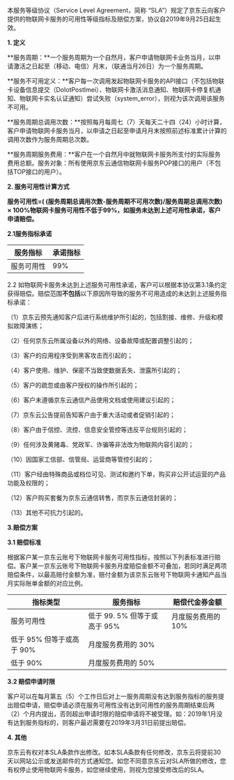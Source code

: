 本服务等级协议（Service Level Agreement，简称 “SLA”）规定了京东云向客户提供的物联网卡服务的可用性等级指标及赔偿方案，协议自2019年9月25日起生效。

**1. 定义**

**服务周期：**一个服务周期为一个自然月，客户申请物联网卡业务当月，以申请激活之日起至（移动、电信）月末，（联通当月26日）为一个服务周期。

**服务不可用定义：**客户每一次调用发起物联网卡服务的API接口（不包括物联卡设备信息提交（DoIotPostImei）、物联网卡激活消息通知、物联网卡停复机通知、物联网卡实名认证通知）尝试失败（system_error），则视为该次调用该服务不可用。

**服务周期总调用次数：**按照每月每周七（7）天每天二十四（24）小时计算，客户申请物联网卡服务当月，以申请之日起至申请月月末按照前述标准累计计算的调用次数作为服务周期总次数。

**服务周期服务费用：**客户在一个自然月中就物联网卡服务所支付的实际服务费用总额。服务对象：所有使用京东云通信物联网卡服务POP接口的用户（不包括TOP接口的用户）。

**2. 服务可用性计算方式**

**服务可用性=( (服务周期总调用次数-服务周期不可用次数)/服务周期总调用次数) × 100%物联网卡服务可用性不低于99%，如服务未达到上述可用性承诺，客户申请赔偿。**

**2.1服务指标承诺**

| 服务指标   | 承诺指标 |
| ---------- | -------- |
| 服务可用性 | 99%      |

 

2.2 如物联网卡服务未达到上述服务可用性承诺，客户可以根据本协议第3.1条约定获得赔偿。赔偿范围**不包括**以下原因所导致的服务不可用造成的未达到上述服务指标承诺：

（1）京东云预先通知客户后进行系统维护所引起的，包括割接、维修、升级和模拟故障演练；

（2）任何京东云所属设备以外的网络、设备故障或配置调整引起的；

（3）客户的应用程序受到黑客攻击而引起的；

（4）客户使用、维护、保密不当致使数据丢失、泄露所引起的；

（5）客户的疏忽或由客户授权的操作所引起的；

（6）客户未遵循京东云通信产品使用文档或使用建议引起的；

（7）京东云公告提前告知客户由于重大活动或者促销引起的；

（8）客户由于信控、流控、信息安全管控等违反平台规则引起的；

（9）任何涉及黄赌毒、党政军、诈骗等非法改为物联网内容引起的；

（10）因国家工信部、信管局、运营商等管控引起的；

（11）客户经由特殊商品或档位可见、测试和邀约下单，购买非公开试运营的产品功能及权限的；

（12）客户购买套餐为京东云通信转售，而京东云通信封装的；

（13）其他不可抗力引起的。

**3.赔偿方案**

**3.1 赔偿标准**

根据客户某一京东云账号下物联网卡服务可用性指标，按照以下列表标准进行赔偿。客户某一京东云账号下物联网卡服务月度赔偿金额不可叠加，若同时满足两项赔偿条件，以最高赔付金额为准，赔付金额为该京东云账号下物联网卡通知产品当月实际账单金额的对应比例。

| 指标类型                  | 服务指标                     | 赔偿代金券金额     |
| ------------------------- | ---------------------------- | ------------------ |
| 服务可用性                | 低于 99. 5% 但等于或高于 95% | 月度服务费用的 10% |
| 低于 95% 但等于或高于 90% | 月度服务费用的 30%           |                    |
| 低于 90%                  | 月度服务费用的 50%           |                    |

 

**3.2 赔偿申请时限**

客户可以在每月第五（5）个工作日后对上一服务周期没有达到服务指标的服务提出赔偿申请，赔偿申请必须在服务可用性没有达到可用性的服务周期结束后两（2）个月内提出，否则超出申请时限的赔偿申请将不被受理。如：2019年1月没有达到服务指标的，则客户最迟需要在2019年3月31日前提出赔偿。

**4. 其他**

京东云有权对本SLA条款作出修改。如本SLA条款有任何修改，京东云将提前30天以网站公示或发送邮件的方式通知您。如您不同意京东云对SLA所做的修改，您有权停止使用物联网卡服务，如您继续使用，则视为您接受修改后的SLA。
